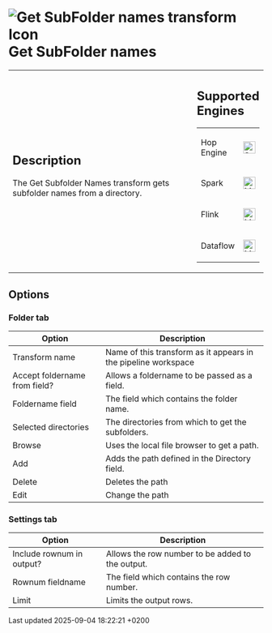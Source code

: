 <div id="header">

# <span class="image image-doc-icon">![Get SubFolder names transform Icon](../assets/images/transforms/icons/getsubfolders.svg)</span> Get SubFolder names

</div>

<div id="content">

<div id="preamble">

<div class="sectionbody">

<table>
<colgroup>
<col style="width: 75%" />
<col style="width: 25%" />
</colgroup>
<tbody>
<tr class="odd">
<td><div class="content">
<div class="sect1">
<h2 id="_description">Description</h2>
<div class="sectionbody">
<div class="paragraph">
<p>The Get Subfolder Names transform gets subfolder names from a directory.</p>
</div>
</div>
</div>
</div></td>
<td><div class="content">
<div class="sect1">
<h2 id="_supported_engines">Supported Engines</h2>
<div class="sectionbody">
<table>
<tbody>
<tr class="odd">
<td><p>Hop Engine</p></td>
<td><div class="content">
<div class="paragraph">
<p><span class="image"><img src="../assets/images/check_mark.svg" alt="Supported" width="24" /></span></p>
</div>
</div></td>
</tr>
<tr class="even">
<td><p>Spark</p></td>
<td><div class="content">
<div class="paragraph">
<p><span class="image"><img src="../assets/images/question_mark.svg" alt="Maybe Supported" width="24" /></span></p>
</div>
</div></td>
</tr>
<tr class="odd">
<td><p>Flink</p></td>
<td><div class="content">
<div class="paragraph">
<p><span class="image"><img src="../assets/images/question_mark.svg" alt="Maybe Supported" width="24" /></span></p>
</div>
</div></td>
</tr>
<tr class="even">
<td><p>Dataflow</p></td>
<td><div class="content">
<div class="paragraph">
<p><span class="image"><img src="../assets/images/question_mark.svg" alt="Maybe Supported" width="24" /></span></p>
</div>
</div></td>
</tr>
</tbody>
</table>
</div>
</div>
</div></td>
</tr>
</tbody>
</table>

</div>

</div>

<div class="sect1">

## Options

<div class="sectionbody">

<div class="sect2">

### Folder tab

| Option                        | Description                                                    |
| ----------------------------- | -------------------------------------------------------------- |
| Transform name                | Name of this transform as it appears in the pipeline workspace |
| Accept foldername from field? | Allows a foldername to be passed as a field.                   |
| Foldername field              | The field which contains the folder name.                      |
| Selected directories          | The directories from which to get the subfolders.              |
| Browse                        | Uses the local file browser to get a path.                     |
| Add                           | Adds the path defined in the Directory field.                  |
| Delete                        | Deletes the path                                               |
| Edit                          | Change the path                                                |

</div>

<div class="sect2">

### Settings tab

| Option                    | Description                                      |
| ------------------------- | ------------------------------------------------ |
| Include rownum in output? | Allows the row number to be added to the output. |
| Rownum fieldname          | The field which contains the row number.         |
| Limit                     | Limits the output rows.                          |

</div>

</div>

</div>

</div>

<div id="footer">

<div id="footer-text">

Last updated 2025-09-04 18:22:21 +0200

</div>

</div>
